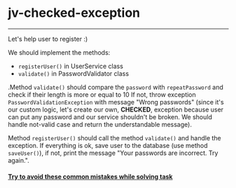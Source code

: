# jv-checked-exception

---
Let's help user to register :)

We should implement the methods:

- `registerUser()` in UserService class
- `validate()` in PasswordValidator class

.Method `validate()` should compare the `password` with `repeatPassword` and check
if their length is more or equal to 10 If not, throw exception `PasswordValidationException`
with message "Wrong passwords" (since it's our custom logic, let's create our own, **CHECKED**, exception
because user can put any password and our service shouldn't be broken. We should handle not-valid case and return the understandable message).

Method `registerUser()` should call the method `validate()` and handle the exception.
If everything is ok, save user to the database (use method `saveUser()`),
if not, print the message "Your passwords are incorrect. Try again.".

#### [Try to avoid these common mistakes while solving task](https://mate-academy.github.io/jv-program-common-mistakes/java-core/exceptions/password-validation)
